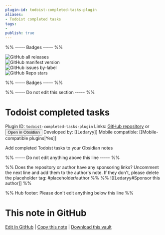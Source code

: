 ```yaml
---
plugin-id: todoist-completed-tasks-plugin
aliases:
- Todoist completed tasks
tags: 
- 
publish: true
---
```


%% ----- Badges ----- %%

![GitHub all releases](https://img.shields.io/github/downloads/Ledaryy/obsidian-todoist-completed-tasks/total?color=573E7A&logo=github&style=for-the-badge)   
![GitHub manifest version](https://img.shields.io/github/manifest-json/v/Ledaryy/obsidian-todoist-completed-tasks?color=573E7A&logo=github&style=for-the-badge)   
![GitHub issues by-label](https://img.shields.io/github/issues/Ledaryy/obsidian-todoist-completed-tasks/help%20wanted?color=573E7A&logo=github&style=for-the-badge)   
![GitHub Repo stars](https://img.shields.io/github/stars/Ledaryy/obsidian-todoist-completed-tasks?color=573E7A&logo=github&style=for-the-badge)

%% ----- Badges ----- %%

%% ----- Do not edit this section ----- %%

# Todoist completed tasks

Plugin ID: `todoist-completed-tasks-plugin`
Links: [GitHub repository](https://github.com/Ledaryy/obsidian-todoist-completed-tasks) or [<button id=HH>Open in Obsidian</button>](obsidian://show-plugin?id=todoist-completed-tasks-plugin)
Developed by: [[Ledaryy]]
Mobile compatible: [[Mobile-compatible plugins|Yes]]

Add completed Todoist tasks to your Obsidian notes

%% ----- Do not edit anything above this line ----- %% 

%% Does the repository or author have any sponsoring links? Uncomment the next line and add them to the author's note. If they don't, please delete the placeholder tag: #placeholder/author %%
%% ![[Ledaryy#Sponsor this author]] %%

%% Hub footer: Please don't edit anything below this line %%

# This note in GitHub

<span class="git-footer">[Edit In GitHub](https://github.dev/obsidian-community/obsidian-hub/blob/main/02%20-%20Community%20Expansions/02.05%20All%20Community%20Expansions/Plugins/todoist-completed-tasks-plugin.md "git-hub-edit-note") | [Copy this note](https://raw.githubusercontent.com/obsidian-community/obsidian-hub/main/02%20-%20Community%20Expansions/02.05%20All%20Community%20Expansions/Plugins/todoist-completed-tasks-plugin.md "git-hub-copy-note") | [Download this vault](https://github.com/obsidian-community/obsidian-hub/archive/refs/heads/main.zip "git-hub-download-vault") </span>
